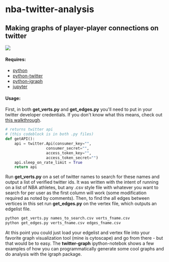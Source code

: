 # nba-twitter-analysis
## Making graphs of player-player connections on twitter

<img src="https://i.imgur.com/rg3jmua.png">

#### Requires:
  * [python](https://www.python.org/)
  * [python-twitter](https://python-twitter.readthedocs.io/en/latest/installation.html)
  * [python-igraph](https://igraph.org/python/)
  * [jupyter](http://jupyter.org/install)
   
#### Usage:
First, in both <b>get_verts.py</b> and <b>get_edges.py</b> you'll need to put in your twitter developer credentials. If you don't know what this means, check out [this walkthrough](https://python-twitter.readthedocs.io/en/latest/getting_started.html).

```python
# returns twitter api
# (this codeblock is in both .py files)
def getAPI():
    api = twitter.Api(consumer_key="",
                  consumer_secret="",
                  access_token_key="",
                  access_token_secret="")
    api.sleep_on_rate_limit = True
    return api
```

Run <b>get_verts.py</b> on a set of twitter names to search for these names and output a list of verified twitter ids. It was written with the intent of running on a list of NBA athletes, but any .csv style file with whatever you want to search for per user as the first column will work (some modification required as noted by comments). Then, to find the all edges between vertices in this set run <b>get_edges.py</b> on the vertex file, which outputs an edgelist file. 

```sh
python get_verts.py names_to_search.csv verts_fname.csv
python get_edges.py verts_fname.csv edges_fname.csv
```

At this point you could just load your edgelist and vertex file into your favorite graph visualization tool (mine is cytoscape) and go from there - but that would be to easy. The <b>twitter-graph</b> ipython-notebok shows a few examples of how you can programmatically generate some cool graphs and do analysis with the igraph package. 


